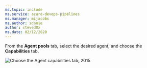 ```yaml
---
ms.topic: include
ms.service: azure-devops-pipelines
ms.manager: mijacobs
ms.author: sdanie
author: steved0x
ms.date: 02/12/2020
---
```


From the **Agent pools** tab, select the desired agent, and choose the **Capabilities** tab.

![Choose the Agent capabilities tab, 2015.](../../media/agent-capabilities-tab/capabilities-2015.png)
